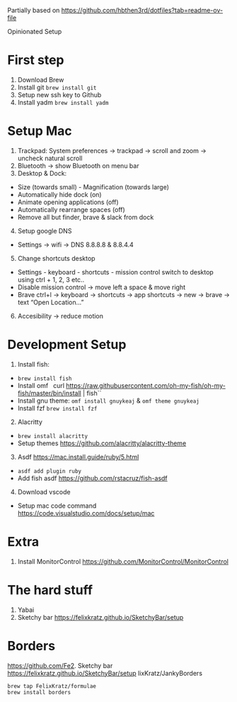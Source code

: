 Partially based on https://github.com/hbthen3rd/dotfiles?tab=readme-ov-file

Opinionated Setup

# First step
1. Download Brew
2. Install git `brew install git`
3. Setup new ssh key to Github
4. Install yadm `brew install yadm`

# Setup Mac

1. Trackpad: System preferences -> trackpad -> scroll and zoom -> uncheck natural scroll
2. Bluetooth -> show Bluetooth on menu bar
3. Desktop & Dock:
  - Size (towards small) - Magnification (towards large)
  - Automatically hide dock (on)
  - Animate opening applications (off)
  - Automatically rearrange spaces (off)
  - Remove all but finder, brave & slack from dock
4. Setup google DNS
  - Settings -> wifi -> DNS 8.8.8.8 & 8.8.4.4
5. Change shortcuts desktop
  - Settings - keyboard - shortcuts - mission control switch to desktop using ctrl + 1, 2, 3 etc..
  - Disable mission control -> move left a space & move right
  - Brave ctrl+l -> keyboard -> shortcuts -> app shortcuts -> new -> brave -> text “Open Location…”
6. Accesibility -> reduce motion

# Development Setup

1. Install fish:
  - `brew install fish`
  - Install omf ` `curl https://raw.githubusercontent.com/oh-my-fish/oh-my-fish/master/bin/install | fish``
  - Install gnu theme: `omf install gnuykeaj` & `omf theme gnuykeaj`
  - Install fzf `brew install fzf`
2. Alacritty
  - `brew install alacritty`
  - Setup themes https://github.com/alacritty/alacritty-theme
3. Asdf https://mac.install.guide/ruby/5.html
  - `asdf add plugin ruby`
  - Add fish asdf https://github.com/rstacruz/fish-asdf
4. Download vscode
  - Setup mac code command https://code.visualstudio.com/docs/setup/mac

# Extra
1. Install MonitorControl https://github.com/MonitorControl/MonitorControl

# The hard stuff

1. Yabai
2. Sketchy bar https://felixkratz.github.io/SketchyBar/setup


# Borders

https://github.com/Fe2. Sketchy bar https://felixkratz.github.io/SketchyBar/setup
lixKratz/JankyBorders

```
brew tap FelixKratz/formulae
brew install borders
```
